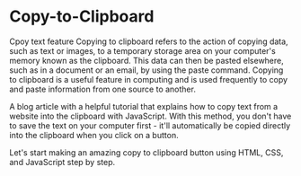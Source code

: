 # Copy-to-Clipboard
 Cpoy text feature
Copying to clipboard refers to the action of copying data, such as text or images, to a temporary storage area on your computer's memory known as the clipboard. This data can then be pasted elsewhere, such as in a document or an email, by using the paste command. Copying to clipboard is a useful feature in computing and is used frequently to copy and paste information from one source to another.


A blog article with a helpful tutorial that explains how to copy text from a website into the clipboard with JavaScript. With this method, you don't have to save the text on your computer first - it'll automatically be copied directly into the clipboard when you click on a button.


Let's start making an amazing copy to clipboard button using HTML, CSS, and JavaScript step by step.
